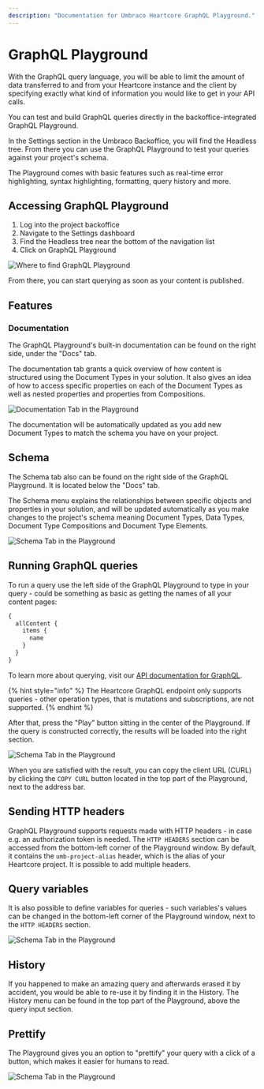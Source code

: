 ```yaml
---
description: "Documentation for Umbraco Heartcore GraphQL Playground."
---
```


# GraphQL Playground

With the GraphQL query language, you will be able to limit the amount of data transferred to and from your Heartcore instance and the client by specifying exactly what kind of information you would like to get in your API calls.

You can test and build GraphQL queries directly in the backoffice-integrated GraphQL Playground.

In the Settings section in the Umbraco Backoffice, you will find the Headless tree. From there you can use the GraphQL Playground to test your queries against your project's schema.

The Playground comes with basic features such as real-time error highlighting, syntax highlighting, formatting, query history and more.

## Accessing GraphQL Playground

1. Log into the project backoffice
2. Navigate to the Settings dashboard
3. Find the Headless tree near the bottom of the navigation list
4. Click on GraphQL Playground

![Where to find GraphQL Playground](images/where-to-find-graphql-playground.png)

From there, you can start querying as soon as your content is published.

## Features

### Documentation

The GraphQL Playground's built-in documentation can be found on the right side, under the "Docs" tab.

The documentation tab grants a quick overview of how content is structured using the Document Types in your solution. It also gives an idea of how to access specific properties on each of the Document Types as well as nested properties and properties from Compositions.

![Documentation Tab in the Playground](images/docs-helper.png)

The documentation will be automatically updated as you add new Document Types to match the schema you have on your project.

## Schema

The Schema tab also can be found on the right side of the GraphQL Playground. It is located below the "Docs" tab.

The Schema menu explains the relationships between specific objects and properties in your solution, and will be updated automatically as you make changes to the project's schema meaning Document Types, Data Types, Document Type Compositions and Document Type Elements.

![Schema Tab in the Playground](images/schema-helper.png)

## Running GraphQL queries

To run a query use the left side of the GraphQL Playground to type in your query - could be something as basic as getting the names of all your content pages:

```graphql
{
  allContent {
    items {
      name
    }
  }
}
```

To learn more about querying, visit our [API documentation for GraphQL](../api-documentation/graphql/).

{% hint style="info" %}
The Heartcore GraphQL endpoint only supports queries - other operation types, that is mutations and subscriptions, are not supported.
{% endhint %}

After that, press the "Play" button sitting in the center of the Playground. If the query is constructed correctly, the results will be loaded into the right section.

![Schema Tab in the Playground](images/sample-query.png)

When you are satisfied with the result, you can copy the client URL (CURL) by clicking the `COPY CURL` button located in the top part of the Playground, next to the address bar.

## Sending HTTP headers

GraphQL Playground supports requests made with HTTP headers - in case e.g. an authorization token is needed. The `HTTP HEADERS` section can be accessed from the bottom-left corner of the Playground window. By default, it contains the `umb-project-alias` header, which is the alias of your Heartcore project. It is possible to add multiple headers.

## Query variables

It is also possible to define variables for queries - such variables's values can be changed in the bottom-left corner of the Playground window, next to the `HTTP HEADERS` section.

![Schema Tab in the Playground](images/query-variables.png)

## History

If you happened to make an amazing query and afterwards erased it by accident, you would be able to re-use it by finding it in the History. The History menu can be found in the top part of the Playground, above the query input section.

## Prettify

The Playground gives you an option to "prettify" your query with a click of a button, which makes it easier for humans to read.

![Schema Tab in the Playground](images/prettify.png)
